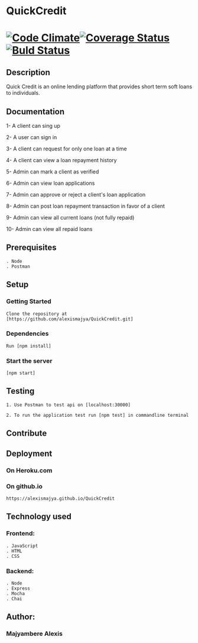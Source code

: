 # QuickCredit

# [![Code Climate](https://codeclimate.com/github/alexismajya/QuickCredit/badges/gpa.svg)](https://codeclimate.com/github/alexismajya/QuickCredit)[![Coverage Status](https://coveralls.io/repos/github/alexismajya/QuickCredit/badge.svg?branch=develop)](https://coveralls.io/github/alexismajya/QuickCredit?branch=develop) [![Buld Status](https://travis-ci.org/alexismajya/QuickCredit.svg?branch=develop)](https://travis-ci.org/alexismajya/QuickCredit)


## Description

Quick Credit is an online lending platform that provides short term soft loans to individuals.


## Documentation

1- A client can sing up

2- A user can sign in

3- A client can request for  only one loan at a time

4- A client can view a loan repayment history

5- Admin can mark a client as verified

6- Admin can view loan applications

7- Admin can approve or reject a client's loan application

8- Admin can post loan repayment transaction in favor of a client

9- Admin can view all current loans (not fully repaid)

10- Admin can view all repaid loans


## Prerequisites

	. Node
	. Postman


## Setup

### Getting Started
	
	Clone the repository at [https://github.com/alexismajya/QuickCredit.git]


### Dependencies

	Run [npm install]

### Start the server

	[npm start]


## Testing

	1. Use Postman to test api on [localhost:30000]

	2. To run the application test run [npm test] in commandline terminal

## Contribute



## Deployment

### On Heroku.com


### On github.io

	https://alexismajya.github.io/QuickCredit


## Technology used

### Frontend:

	. JavaScript
	. HTML
	. CSS

### Backend:

	. Node
	. Express
	. Mocha
	. Chai

## Author:

### Majyambere Alexis
